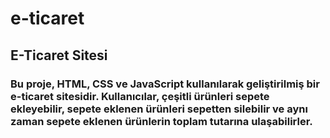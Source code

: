 # e-ticaret

<h2>E-Ticaret Sitesi</h2>

<h3>Bu proje, HTML, CSS ve JavaScript kullanılarak geliştirilmiş bir e-ticaret sitesidir. Kullanıcılar, çeşitli ürünleri sepete ekleyebilir, sepete eklenen ürünleri sepetten silebilir ve aynı zaman sepete eklenen ürünlerin toplam tutarına ulaşabilirler.</h3>